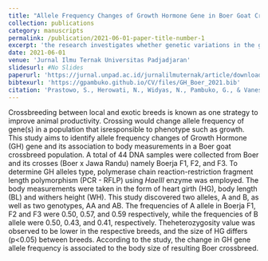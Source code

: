 ```yaml
---
title: "Allele Frequency Changes of Growth Hormone Gene in Boer Goat Crossbreed Population and Its Association to Body Measurements"
collection: publications
category: manuscripts
permalink: /publication/2021-06-01-paper-title-number-1
excerpt: 'the research investigates whether genetic variations in the growth hormone gene affect body characteristics in crossbred Boer goats'
date: 2021-06-01
venue: 'Jurnal Ilmu Ternak Universitas Padjadjaran'
slidesurl: #No Slides
paperurl: 'https://jurnal.unpad.ac.id/jurnalilmuternak/article/download/33425/15846'
bibtexurl: 'https://gpambuko.github.io/CV/files/GH_Boer_2021.bib'
citation: 'Prastowo, S., Herowati, N., Widyas, N., Pambuko, G., & Vanessa, R. (2021). Perubahan frekuensi alel gen Growth Hormone pada populasi kambing keturunan Boer dan hubungannya dengan ukuran tubuh. Jurnal Ilmu Ternak Universitas Padjadjaran, 21(1), 18–26. https://doi.org/10.24198/JIT.V21I1.33425'
---
```

Crossbreeding between local and exotic breeds is known as one strategy to improve animal productivity. Crossing would change allele frequency of gene(s) in a population that isresponsible to phenotype such as growth. This study aims to identify allele frequency changes of Growth Hormone (GH) gene and its association to body measurements in a Boer goat crossbreed population. A total of 44 DNA samples were collected from Boer and its crosses (Boer x Jawa Randu) namely Boerja F1, F2, and F3. To determine GH alleles type, polymerase chain reaction-restriction fragment length polymorphism (PCR - RFLP) using _HaeIII_ enzyme was employed. The body measurements were taken in the form of heart girth (HG), body length (BL) and withers height (WH). This study discovered two alleles, A and B, as well as two genotypes, AA and AB. The frequencies of A allele in Boerja F1, F2 and F3 were 0.50, 0.57, and 0.59 respectively, while the frequencies of B allele were 0.50, 0.43, and 0.41, respectively. Theheterozygosity value was observed to be lower in the respective breeds, and the size of HG differs (p<0.05) between breeds. According to the study, the change in GH gene allele frequency is associated to the body size of resulting Boer crossbreed.